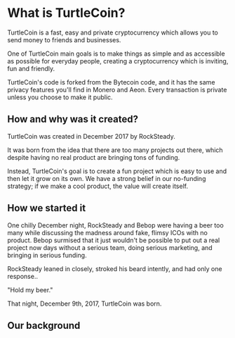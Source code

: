 # What is TurtleCoin?

TurtleCoin is a fast, easy and private cryptocurrency which allows you to send money to friends and businesses.

One of TurtleCoin main goals is to make things as simple and as accessible as possible for everyday people, creating a cryptocurrency which is inviting, fun and friendly.

TurtleCoin's code is forked from the Bytecoin code, and it has the same privacy features you'll find in Monero and Aeon. Every transaction is private unless you choose to make it public.

## How and why was it created?

TurtleCoin was created in December 2017 by RockSteady.

It was born from the idea that there are too many projects out there, which despite having no real product are bringing tons of funding. 

Instead, TurtleCoin's goal is to create a fun project which is easy to use and then let it grow on its own. We have a strong belief in our no-funding strategy; if we make a cool product, the value will create itself.

## How we started it

One chilly December night, RockSteady and Bebop were having a beer too many while discussing the madness around fake, flimsy ICOs with no product. Bebop surmised that it just wouldn't be possible to put out a real project now days without a serious team, doing serious marketing, and bringing in serious funding.

RockSteady leaned in closely, stroked his beard intently, and had only one response..

"Hold my beer."

That night, December 9th, 2017, TurtleCoin was born.

## Our background
